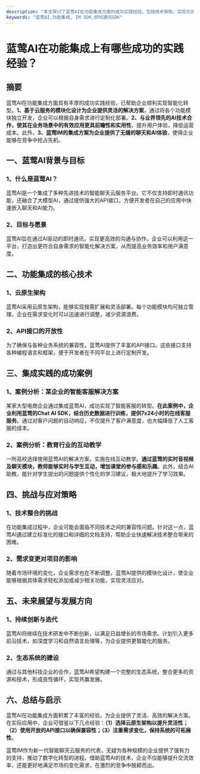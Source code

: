 ```yaml
---
description: "本文探讨了蓝莺AI在功能集成方面的成功实践经验，包括技术架构、实现方式和应用案例。"
keywords: "蓝莺AI,功能集成, IM SDK,即时通讯SDK"
---
```

# 蓝莺AI在功能集成上有哪些成功的实践经验？

## 摘要

蓝莺AI在功能集成方面具有丰厚的成功实践经验，已帮助企业顺利实现智能化转型。**1、基于云服务的模块化设计为企业提供灵活的解决方案**，通过将各个功能模块独立开发，企业可以根据自身需求进行定制化部署。**2、与业界领先的AI技术合作，使其在业务场景中的有效应用更具前瞻性和实用性**，提升用户体验，降低运营成本。此外，**3、蓝莺IM的集成方案为企业提供了无缝的聊天和AI体验**，使得企业能够在竞争中抢占先机。

## 一、蓝莺AI背景与目标

### 1、什么是蓝莺AI？

蓝莺AI是一个集成了多种先进技术的智能聊天云服务平台。它不仅支持即时通讯功能，还融合了大模型AI，通过提供强大的API接口，方便开发者在自己的应用中快速嵌入聊天和AI能力。

### 2、目标与愿景

蓝莺AI旨在通过AI驱动的即时通讯，实现更高效的沟通与协作。企业可以利用这一平台，打造出更符合自身需求的智能化解决方案，从而提高业务效率和用户满意度。

## 二、功能集成的核心技术

### 1、云原生架构

蓝莺AI采用云原生架构，能够实现按需扩展和灵活部署。每个功能模块均可独立管理，企业在需求变化时可以迅速进行调整，减少资源浪费。

### 2、API接口的开放性

为了确保与各种业务系统的兼容性，蓝莺AI提供了丰富的API接口。这些接口支持各种编程语言和框架，便于开发者在不同平台上进行定制开发。

## 三、集成实践的成功案例

### 1、案例分析：某企业的智能客服解决方案

某家大型电商企业通过集成蓝莺AI，成功实现了智能客服的转型。**在此案例中，企业利用蓝莺的Chat AI SDK，结合历史数据进行训练，提供7x24小时的在线客服服务**。通过对客户问题的自动响应，不仅提升了客户满意度，也大幅降低了人工客服的成本。

### 2、案例分析：教育行业的互动教学

一所高校选择使用蓝莺AI的解决方案，实施在线互动教学。**通过蓝莺的实时音视频及聊天模块，教师能够实时与学生互动，增加课堂的参与感和乐趣**。此外，结合AI助教，能针对学生提出的问题提供个性化的学习建议，极大地提升了学习效果。

## 四、挑战与应对策略

### 1、技术整合的挑战

在功能集成过程中，企业可能会面临不同技术之间的兼容性问题。针对这一点，蓝莺AI通过建立标准化的接口和详细的文档支持，帮助企业快速解决技术整合带来的困难。

### 2、需求变更对项目的影响

随着市场环境的变化，企业需求也在不断调整。蓝莺AI提供的模块化设计，使企业能够根据具体需求轻松添加或减少相关功能，实现灵活应对。

## 五、未来展望与发展方向

### 1、持续创新与迭代

蓝莺AI将继续在技术研发中不断创新，以满足日益增长的市场需求。计划引入更多前沿技术，如深度学习和自然语言处理等，为企业提供更智能化的服务。

### 2、生态系统的建设

通过与其他科技企业的合作，蓝莺AI希望构建一个完整的生态系统，整合更多的资源和技术，形成良性循环，实现共赢发展。

## 六、总结与启示

蓝莺AI在功能集成方面积累了丰富的经验，为企业提供了灵活、高效的解决方案。在实际应用中，企业可借鉴以下几点经验：**（1）选择云原生架构以提升灵活性；（2）使用开放的API接口以确保兼容性；（3）注重需求变化，保持系统的可拓展性**。

蓝莺IM作为新一代智能聊天云服务的代表，无疑为各种规模的企业提供了强有力的支持，推动了数字化转型的进程。借助蓝莺AI的技术，企业不仅能够提升交流效率，还能更好地满足市场的变化需求，在激烈的竞争中脱颖而出。
